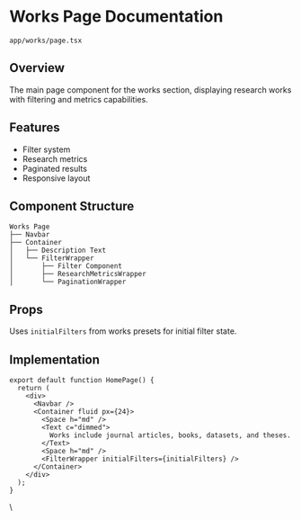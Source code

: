 # Works Page Documentation
`app/works/page.tsx`

## Overview
The main page component for the works section, displaying research works with filtering and metrics capabilities.

## Features
- Filter system
- Research metrics
- Paginated results
- Responsive layout

## Component Structure
```
Works Page
├── Navbar
├── Container
│   ├── Description Text
│   └── FilterWrapper
│       ├── Filter Component
│       ├── ResearchMetricsWrapper
│       └── PaginationWrapper
```

## Props
Uses `initialFilters` from works presets for initial filter state.

## Implementation
```tsx
export default function HomePage() {
  return (
    <div>
      <Navbar />
      <Container fluid px={24}>
        <Space h="md" />
        <Text c="dimmed">
          Works include journal articles, books, datasets, and theses.
        </Text>
        <Space h="md" />
        <FilterWrapper initialFilters={initialFilters} />
      </Container>
    </div>
  );
}
```

\